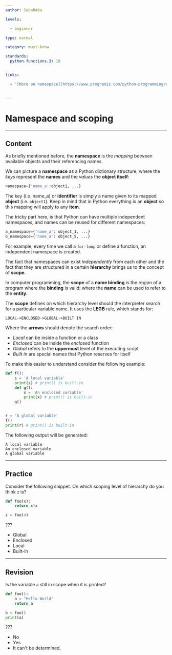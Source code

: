```yaml
---
author: SebaRaba

levels:

  - beginner

type: normal

category: must-know

standards:
  python.functions.3: 10


links:

  - '[More on namespace](https://www.programiz.com/python-programming/namespace){website}'


---
```


# Namespace and scoping

---
## Content

As briefly mentioned before, the **namespace** is the *mapping* between available objects and their referencing names.

We can picture a **namespace** as a Python dictionary structure, where the *keys* represent the **names** and the *values* the **object itself**:

```python
namespace={'name_a':object1, ...}
```

The key (i.e. name_a) or **identifier** is simply a name given to its mapped **object** (i.e. `object1`). Keep in mind that in Python everything is an **object** so this mapping will apply to any **item**.

The tricky part here, is that Python can have multiple independent namespaces, and names can be reused for different namespaces:

```python
a_namespace={'name_a': object_1, ...}
b_namespace={'name_a': object_5, ...}
```

For example, every time we call a `for-loop` or define a function, an independent namespace is created.

The fact that namespaces can exist *independently* from each other and the fact that they are structured in a certain **hierarchy** brings us to the concept of **scope**.

In computer programming, the **scope** of a **name binding** is the region of a program where the **binding** is valid: where the **name** can be used to refer to the **entity**.

The **scope** defines on which hierarchy level should the interpreter search for a particular variable name. It uses the **LEGB** rule, which stands for:

```
LOCAL->ENCLOSED->GLOBAL->BUILT IN
```
Where the **arrows** should denote the search order:
- *Local* can be inside a function or a class
- *Enclosed* can be inside the *enclosed* function
- *Global* refers to the **uppermost** level of the executing script
- *Built in* are special names that Python reserves for itself

To make this easier to understand consider the following example:

```python
def f():
    s = 'A local variable'
    print(s) # print() is built-in
    def g():
        x = 'An enclosed variable'
        print(x) # print() is built-in
    g()


r = 'A global variable'
f()
print(r) # print() is built-in
```
The following output will be generated:

```
A local variable
An enclosed variable
A global variable
```

---
## Practice

Consider the following snippet. On which scoping level of hierarchy do you think `z` is?


```python
def foo(x):
    return x*x

z = foo(4)
```
???


* Global
* Enclosed
* Local
* Built-in

---
## Revision

Is the variable `a` still in scope when it is printed?

```python
def foo():
    a = "Hello World"
    return a

b = foo()
print(a)
```
???


* No
* Yes
* It can't be determined.
 
